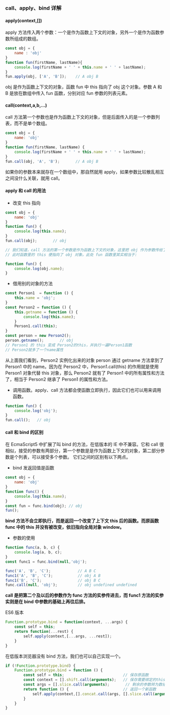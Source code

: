 ### call、apply、bind 详解

#### apply(context,[])

apply 方法传入两个参数：一个是作为函数上下文的对象，另外一个是作为函数参数所组成的数组。

```js
const obj = {
    name : 'obj'
}
function fun(firstName, lastName){
    console.log(firstName + ' ' + this.name + ' ' + lastName);
}
fun.apply(obj, ['A', 'B']);    // A obj B
```

obj 是作为函数上下文的对象，函数 fun 中 this 指向了 obj 这个对象。参数 A 和 B 是放在数组中传入 fun 函数，分别对应 fun 参数的列表元素。

#### call(context,a,b,...)

call 方法第一个参数也是作为函数上下文的对象，但是后面传入的是一个参数列表，而不是单个数组。

```js
const obj = {
    name: 'obj'
}
function fun(firstName, lastName) {
    console.log(firstName + ' ' + this.name + ' ' + lastName);
}
fun.call(obj, 'A', 'B');       // A obj B
```

如果你的参数本来就存在一个数组中，那自然就用 apply，如果参数比较散乱相互之间没什么关联，就用 call。

#### apply 和 call 的用法

+ 改变 this 指向

```js
const obj = {
    name: 'obj'
}
function fun() {
    console.log(this.name);
}
fun.call(obj);       // obj

// 我们知道，call 方法的第一个参数是作为函数上下文的对象，这里把 obj 作为参数传给了 fun
// 此时函数里的 this 便指向了 obj 对象。此处 fun 函数里其实相当于:

function fun() {
    console.log(obj.name);
}
```

+ 借用别的对象的方法

```js
const Person1  = function () {
    this.name = 'obj';
}
const Person2 = function () {
    this.getname = function () {
        console.log(this.name);
    }
    Person1.call(this);
}
const person = new Person2();
person.getname();       // obj
// Person1 的 this 变成 Person2的this，并执行一遍Person1函数
// Person2就多了一个name属性
```

从上面我们看到，Person2 实例化出来的对象 person 通过 getname 方法拿到了 Person1 中的 name。因为在 Person2 中，Person1.call(this) 的作用就是使用 Person1 对象代替 this 对象，那么 Person2 就有了 Person1 中的所有属性和方法了，相当于 Person2 继承了 Person1 的属性和方法。

+ 调用函数。apply、call 方法都会使函数立即执行，因此它们也可以用来调用函数。

```js
function fun() {
    console.log('obj');
}
fun.call();   // obj
```

#### call 和 bind 的区别

在 EcmaScript5 中扩展了叫 bind 的方法，在低版本的 IE 中不兼容。它和 call 很相似，接受的参数有两部分，第一个参数是是作为函数上下文的对象，第二部分参数是个列表，可以接受多个参数。
它们之间的区别有以下两点。

+ bind 发返回值是函数

```js
const obj = {
    name: 'obj'
}
function func() {
    console.log(this.name);
}
const fun = func.bind(obj); // obj
fun();  
```

**bind 方法不会立即执行，而是返回一个改变了上下文 this 后的函数。而原函数 func 中的 this 并没有被改变，依旧指向全局对象 window。**

+ 参数的使用

```js
function func(a, b, c) {
    console.log(a, b, c);
}
const func1 = func.bind(null,'obj');

func('A', 'B', 'C');            // A B C
func1('A', 'B', 'C');           // obj A B
func1('B', 'C');                // obj B C
func.call(null, 'obj');         // obj undefined undefined
```

**call 是把第二个及以后的参数作为 func 方法的实参传进去，而 func1 方法的实参实则是在 bind 中参数的基础上再往后排。**

ES6 版本

```js
Function.prototype.bind = function(context, ...args) {
    const self = this;
    return function(...rest) {
        self.apply(context,[...args, ...rest]);
    }
}
```

在低版本浏览器没有 bind 方法，我们也可以自己实现一个。

```js
if (!Function.prototype.bind) {
    Function.prototype.bind = function () {
        const self = this;                          // 保存原函数
        const context = [].shift.call(arguments);   // 保存需要绑定的this上下文
        const args = [].slice.call(arguments);       // 剩余的参数转为数组
        return function () {                        // 返回一个新函数
            self.apply(context,[].concat.call(args, [].slice.call(arguments)));
        }
    }
}
```
